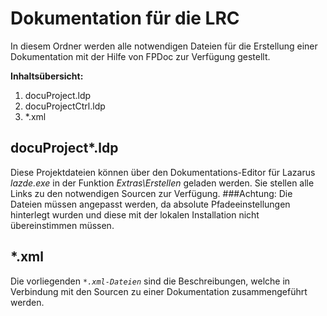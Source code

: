 Dokumentation für die LRC
=========================

In diesem Ordner werden alle notwendigen Dateien für die Erstellung einer 
Dokumentation mit der Hilfe von FPDoc zur Verfügung gestellt.

**Inhaltsübersicht:**    

1. docuProject.ldp    
2. docuProjectCtrl.ldp
3. *.xml    


docuProject*.ldp
---------------

Diese Projektdateien können über den Dokumentations-Editor für Lazarus *lazde.exe* in der Funktion *Extras\Erstellen*
geladen werden. Sie stellen alle Links zu den notwendigen Sourcen zur Verfügung.
###Achtung: 
Die Dateien müssen angepasst werden, da absolute Pfadeeinstellungen hinterlegt wurden 
und diese mit der lokalen Installation nicht übereinstimmen müssen.

*.xml
-----

Die vorliegenden *`*.xml-Dateien`* sind die Beschreibungen, welche in Verbindung mit
den Sourcen zu einer Dokumentation zusammengeführt werden.
